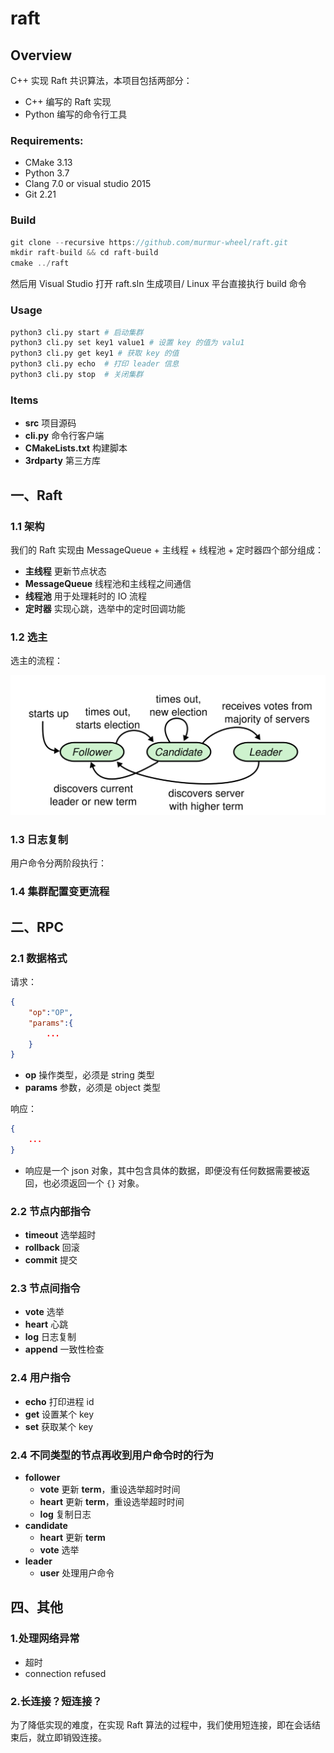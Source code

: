 # raft

## Overview

C++ 实现 Raft 共识算法，本项目包括两部分：

- C++ 编写的 Raft 实现
- Python 编写的命令行工具

### Requirements:

- CMake 3.13
- Python 3.7
- Clang 7.0 or visual studio 2015
- Git 2.21

### Build

```cpp
git clone --recursive https://github.com/murmur-wheel/raft.git
mkdir raft-build && cd raft-build
cmake ../raft
```

然后用 Visual Studio 打开 raft.sln 生成项目/ Linux 平台直接执行 build 命令

### Usage

```bash
python3 cli.py start # 启动集群
python3 cli.py set key1 value1 # 设置 key 的值为 valu1
python3 cli.py get key1 # 获取 key 的值
python3 cli.py echo  # 打印 leader 信息
python3 cli.py stop  # 关闭集群
```

### Items

- **src** 项目源码
- **cli.py** 命令行客户端
- **CMakeLists.txt** 构建脚本
- **3rdparty** 第三方库

## 一、Raft

### 1.1 架构

我们的 Raft 实现由 MessageQueue + 主线程 + 线程池 + 定时器四个部分组成：

- **主线程** 更新节点状态
- **MessageQueue** 线程池和主线程之间通信
- **线程池** 用于处理耗时的 IO 流程
- **定时器** 实现心跳，选举中的定时回调功能

### 1.2 选主

选主的流程：

![flow](/images/flow.png)


### 1.3 日志复制

用户命令分两阶段执行：

### 1.4 集群配置变更流程

## 二、RPC

### 2.1 数据格式

请求：

```json
{
    "op":"OP",
    "params":{
        ...
    }
}
```

- **op** 操作类型，必须是 string 类型
- **params** 参数，必须是 object 类型

响应：

```json
{
    ...
}
```

- 响应是一个 json 对象，其中包含具体的数据，即便没有任何数据需要被返回，也必须返回一个 `{}` 对象。

### 2.2 节点内部指令

- **timeout** 选举超时
- **rollback** 回滚
- **commit** 提交

### 2.3 节点间指令

- **vote** 选举
- **heart** 心跳
- **log** 日志复制
- **append** 一致性检查

### 2.4 用户指令

- **echo** 打印进程 id
- **get** 设置某个 key
- **set** 获取某个 key


### 2.4 不同类型的节点再收到用户命令时的行为

- **follower**
  - **vote** 更新 **term**，重设选举超时时间
  - **heart** 更新 **term**，重设选举超时时间
  - **log** 复制日志
- **candidate**
  - **heart** 更新 **term**
  - **vote** 选举
- **leader**
  - **user** 处理用户命令

## 四、其他

### **1.处理网络异常**

- 超时
- connection refused

### **2.长连接？短连接？**

为了降低实现的难度，在实现 Raft 算法的过程中，我们使用短连接，即在会话结束后，就立即销毁连接。
